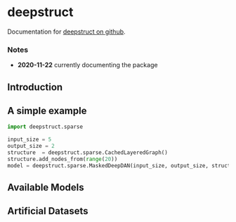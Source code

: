 # deepstruct
Documentation for [deepstruct on github](https://github.com/innvariant/deepstruct).

### Notes
- **2020-11-22** currently documenting the package


## Introduction


## A simple example
```python
import deepstruct.sparse

input_size = 5
output_size = 2
structure  = deepstruct.sparse.CachedLayeredGraph()
structure.add_nodes_from(range(20))
model = deepstruct.sparse.MaskedDeepDAN(input_size, output_size, structure)
```

## Available Models


## Artificial Datasets
